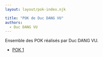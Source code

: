 ```yaml
---
layout: layout/pok-index.njk

title: "POK de Duc DANG VU"
authors:
  - Duc DANG VU
---
```


Ensemble des POK réalisés par Duc DANG VU.

* [POK 1](./temps-1)

